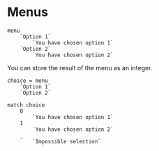 
# Menus

```pny
menu
	`Option 1`
		`You have chosen option 1`
	`Option 2`
		`You have chosen option 2`
```

You can store the result of the menu as an integer.

```pny
choice = menu
	`Option 1`
	`Option 2`

match choice
	0
		`You have chosen option 1`
	1
		`You have chosen option 2`
	_
		`Impossible selection`
```
